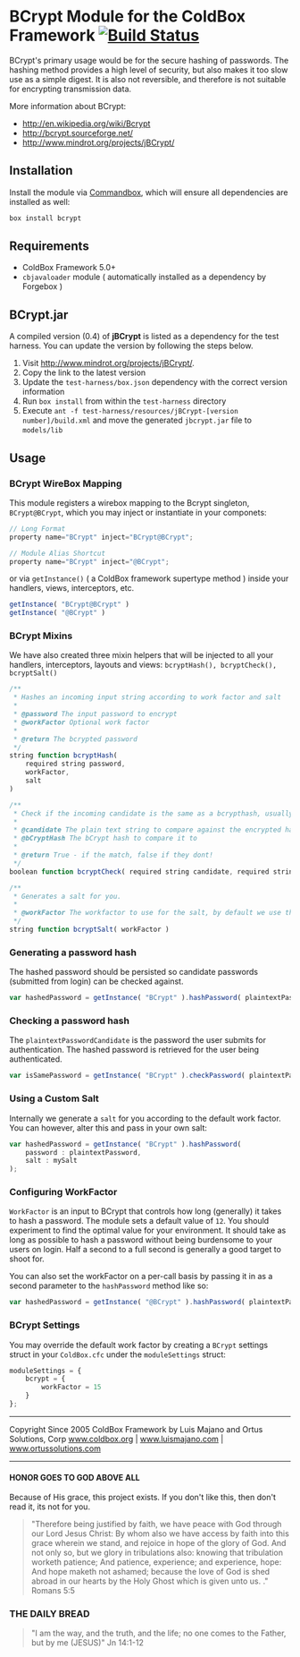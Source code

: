 # BCrypt Module for the ColdBox Framework [![Build Status](https://travis-ci.org/coldbox-modules/bcrypt.svg?branch=development)](https://travis-ci.org/coldbox-modules/bcrypt)

BCrypt's primary usage would be for the secure hashing of passwords.  The hashing method provides a high level of security, but also makes it too slow use as a simple digest. It is also not reversible, and therefore is not suitable for encrypting transmission data.

More information about BCrypt:

* http://en.wikipedia.org/wiki/Bcrypt
* http://bcrypt.sourceforge.net/
* http://www.mindrot.org/projects/jBCrypt/

## Installation

Install the module via [Commandbox](https://www.ortussolutions.com/products/commandbox), which will ensure all dependencies are installed as well:

```bash
box install bcrypt
```

## Requirements

* ColdBox Framework 5.0+
* `cbjavaloader` module ( automatically installed as a dependency by Forgebox )

## BCrypt.jar

A compiled version (0.4) of **jBCrypt** is listed as a dependency for the test harness.  You can update the version by following the steps below.

1. Visit http://www.mindrot.org/projects/jBCrypt/.
2. Copy the link to the latest version
3. Update the `test-harness/box.json` dependency with the correct version information
4. Run `box install` from within the `test-harness` directory
5. Execute `ant -f test-harness/resources/jBCrypt-[version number]/build.xml` and move the generated `jbcrypt.jar` file to `models/lib`

## Usage


### BCrypt WireBox Mapping

This module registers a wirebox mapping to the Bcrypt singleton, `BCrypt@BCrypt`, which you may inject or instantiate in your componets:

```js
// Long Format
property name="BCrypt" inject="BCrypt@BCrypt";

// Module Alias Shortcut
property name="BCrypt" inject="@BCrypt";
```

or via `getInstance()` ( a ColdBox framework supertype method ) inside your handlers, views, interceptors, etc.

```js
getInstance( "BCrypt@BCrypt" )
getInstance( "@BCrypt" )
```

### BCrypt Mixins

We have also created three mixin helpers that will be injected to all your handlers, interceptors, layouts and views: `bcryptHash(), bcryptCheck(), bcryptSalt()`

```js
/**
 * Hashes an incoming input string according to work factor and salt
 *
 * @password The input password to encrypt
 * @workFactor Optional work factor
 *
 * @return The bcrypted password
 */
string function bcryptHash(
	required string password,
	workFactor,
	salt
)

/**
 * Check if the incoming candidate is the same as a bcrypthash, usually the best check for comparing them.
 *
 * @candidate The plain text string to compare against the encrypted hash
 * @bCryptHash The bCrypt hash to compare it to
 *
 * @return True - if the match, false if they dont!
 */
boolean function bcryptCheck( required string candidate, required string bCryptHash )

/**
 * Generates a salt for you.
 *
 * @workFactor The workfactor to use for the salt, by default we use the one in the settings
 */
string function bcryptSalt( workFactor )
```

### Generating a password hash

The hashed password should be persisted so candidate passwords (submitted from login) can be checked against.

```js
var hashedPassword = getInstance( "BCrypt" ).hashPassword( plaintextPassword );
```

### Checking a password hash

The `plaintextPasswordCandidate` is the password the user submits for authentication.  The hashed password is retrieved for the user being authenticated.

```js
var isSamePassword = getInstance( "BCrypt" ).checkPassword( plaintextPasswordCandidate, hashedPassword );
```

### Using a Custom Salt

Internally we generate a `salt` for you according to the default work factor.  You can however, alter this and pass in your own salt:

```js
var hashedPassword = getInstance( "BCrypt" ).hashPassword( 
	password : plaintextPassword,
	salt : mySalt
);
```

### Configuring WorkFactor

`WorkFactor` is an input to BCrypt that controls how long (generally) it takes to hash a password.  The module sets a default value of `12`.  You should experiment to find the optimal value for your environment.  It should take as long as possible to hash a password without being burdensome to your users on login.  Half a second to a full second is generally a good target to shoot for.

You can also set the workFactor on a per-call basis by passing it in as a second parameter to the `hashPassword` method like so:

```js
var hashedPassword = getInstance( "@BCrypt" ).hashPassword( plaintextPassword, 7 );
```

### BCrypt Settings

You may override the default work factor by creating a `BCrypt` settings struct in your `ColdBox.cfc` under the `moduleSettings` struct:


```js
moduleSettings = {
	bcrypt = {
		workFactor = 15
	}
};
```

********************************************************************************
Copyright Since 2005 ColdBox Framework by Luis Majano and Ortus Solutions, Corp
www.coldbox.org | www.luismajano.com | www.ortussolutions.com
********************************************************************************

#### HONOR GOES TO GOD ABOVE ALL

Because of His grace, this project exists. If you don't like this, then don't read it, its not for you.

>"Therefore being justified by faith, we have peace with God through our Lord Jesus Christ:
By whom also we have access by faith into this grace wherein we stand, and rejoice in hope of the glory of God.
And not only so, but we glory in tribulations also: knowing that tribulation worketh patience;
And patience, experience; and experience, hope:
And hope maketh not ashamed; because the love of God is shed abroad in our hearts by the 
Holy Ghost which is given unto us. ." Romans 5:5

### THE DAILY BREAD

>"I am the way, and the truth, and the life; no one comes to the Father, but by me (JESUS)" Jn 14:1-12

